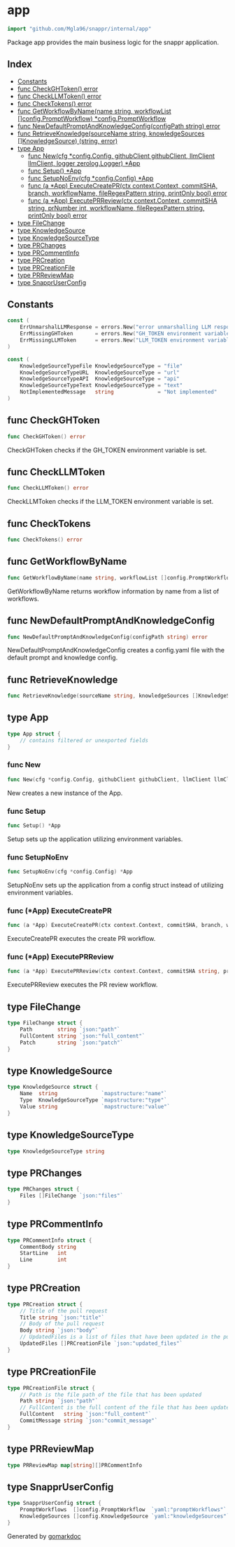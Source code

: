 <!-- Code generated by gomarkdoc. DO NOT EDIT -->

# app

```go
import "github.com/Mgla96/snappr/internal/app"
```

Package app provides the main business logic for the snappr application.

## Index

- [Constants](<#constants>)
- [func CheckGHToken\(\) error](<#CheckGHToken>)
- [func CheckLLMToken\(\) error](<#CheckLLMToken>)
- [func CheckTokens\(\) error](<#CheckTokens>)
- [func GetWorkflowByName\(name string, workflowList \[\]config.PromptWorkflow\) \*config.PromptWorkflow](<#GetWorkflowByName>)
- [func NewDefaultPromptAndKnowledgeConfig\(configPath string\) error](<#NewDefaultPromptAndKnowledgeConfig>)
- [func RetrieveKnowledge\(sourceName string, knowledgeSources \[\]KnowledgeSource\) \(string, error\)](<#RetrieveKnowledge>)
- [type App](<#App>)
  - [func New\(cfg \*config.Config, githubClient githubClient, llmClient llmClient, logger zerolog.Logger\) \*App](<#New>)
  - [func Setup\(\) \*App](<#Setup>)
  - [func SetupNoEnv\(cfg \*config.Config\) \*App](<#SetupNoEnv>)
  - [func \(a \*App\) ExecuteCreatePR\(ctx context.Context, commitSHA, branch, workflowName, fileRegexPattern string, printOnly bool\) error](<#App.ExecuteCreatePR>)
  - [func \(a \*App\) ExecutePRReview\(ctx context.Context, commitSHA string, prNumber int, workflowName, fileRegexPattern string, printOnly bool\) error](<#App.ExecutePRReview>)
- [type FileChange](<#FileChange>)
- [type KnowledgeSource](<#KnowledgeSource>)
- [type KnowledgeSourceType](<#KnowledgeSourceType>)
- [type PRChanges](<#PRChanges>)
- [type PRCommentInfo](<#PRCommentInfo>)
- [type PRCreation](<#PRCreation>)
- [type PRCreationFile](<#PRCreationFile>)
- [type PRReviewMap](<#PRReviewMap>)
- [type SnapprUserConfig](<#SnapprUserConfig>)


## Constants

<a name="ErrUnmarshalLLMResponse"></a>

```go
const (
    ErrUnmarshalLLMResponse = errors.New("error unmarshalling LLM response")
    ErrMissingGHToken       = errors.New("GH_TOKEN environment variable is required. Please set it before running this command")
    ErrMissingLLMToken      = errors.New("LLM_TOKEN environment variable is required. Please set it before running this command")
)
```

<a name="KnowledgeSourceTypeFile"></a>

```go
const (
    KnowledgeSourceTypeFile KnowledgeSourceType = "file"
    KnowledgeSourceTypeURL  KnowledgeSourceType = "url"
    KnowledgeSourceTypeAPI  KnowledgeSourceType = "api"
    KnowledgeSourceTypeText KnowledgeSourceType = "text"
    NotImplementedMessage   string              = "Not implemented"
)
```

<a name="CheckGHToken"></a>
## func CheckGHToken

```go
func CheckGHToken() error
```

CheckGHToken checks if the GH\_TOKEN environment variable is set.

<a name="CheckLLMToken"></a>
## func CheckLLMToken

```go
func CheckLLMToken() error
```

CheckLLMToken checks if the LLM\_TOKEN environment variable is set.

<a name="CheckTokens"></a>
## func CheckTokens

```go
func CheckTokens() error
```



<a name="GetWorkflowByName"></a>
## func GetWorkflowByName

```go
func GetWorkflowByName(name string, workflowList []config.PromptWorkflow) *config.PromptWorkflow
```

GetWorkflowByName returns workflow information by name from a list of workflows.

<a name="NewDefaultPromptAndKnowledgeConfig"></a>
## func NewDefaultPromptAndKnowledgeConfig

```go
func NewDefaultPromptAndKnowledgeConfig(configPath string) error
```

NewDefaultPromptAndKnowledgeConfig creates a config.yaml file with the default prompt and knowledge config.

<a name="RetrieveKnowledge"></a>
## func RetrieveKnowledge

```go
func RetrieveKnowledge(sourceName string, knowledgeSources []KnowledgeSource) (string, error)
```



<a name="App"></a>
## type App



```go
type App struct {
    // contains filtered or unexported fields
}
```

<a name="New"></a>
### func New

```go
func New(cfg *config.Config, githubClient githubClient, llmClient llmClient, logger zerolog.Logger) *App
```

New creates a new instance of the App.

<a name="Setup"></a>
### func Setup

```go
func Setup() *App
```

Setup sets up the application utilizing environment variables.

<a name="SetupNoEnv"></a>
### func SetupNoEnv

```go
func SetupNoEnv(cfg *config.Config) *App
```

SetupNoEnv sets up the application from a config struct instead of utilizing environment variables.

<a name="App.ExecuteCreatePR"></a>
### func \(\*App\) ExecuteCreatePR

```go
func (a *App) ExecuteCreatePR(ctx context.Context, commitSHA, branch, workflowName, fileRegexPattern string, printOnly bool) error
```

ExecuteCreatePR executes the create PR workflow.

<a name="App.ExecutePRReview"></a>
### func \(\*App\) ExecutePRReview

```go
func (a *App) ExecutePRReview(ctx context.Context, commitSHA string, prNumber int, workflowName, fileRegexPattern string, printOnly bool) error
```

ExecutePRReview executes the PR review workflow.

<a name="FileChange"></a>
## type FileChange



```go
type FileChange struct {
    Path        string `json:"path"`
    FullContent string `json:"full_content"`
    Patch       string `json:"patch"`
}
```

<a name="KnowledgeSource"></a>
## type KnowledgeSource



```go
type KnowledgeSource struct {
    Name  string              `mapstructure:"name"`
    Type  KnowledgeSourceType `mapstructure:"type"`
    Value string              `mapstructure:"value"`
}
```

<a name="KnowledgeSourceType"></a>
## type KnowledgeSourceType



```go
type KnowledgeSourceType string
```

<a name="PRChanges"></a>
## type PRChanges



```go
type PRChanges struct {
    Files []FileChange `json:"files"`
}
```

<a name="PRCommentInfo"></a>
## type PRCommentInfo



```go
type PRCommentInfo struct {
    CommentBody string
    StartLine   int
    Line        int
}
```

<a name="PRCreation"></a>
## type PRCreation



```go
type PRCreation struct {
    // Title of the pull request
    Title string `json:"title"`
    // Body of the pull request
    Body string `json:"body"`
    // UpdatedFiles is a list of files that have been updated in the pull request
    UpdatedFiles []PRCreationFile `json:"updated_files"`
}
```

<a name="PRCreationFile"></a>
## type PRCreationFile



```go
type PRCreationFile struct {
    // Path is the file path of the file that has been updated
    Path string `json:"path"`
    // FullContent is the full content of the file that has been updated
    FullContent   string `json:"full_content"`
    CommitMessage string `json:"commit_message"`
}
```

<a name="PRReviewMap"></a>
## type PRReviewMap



```go
type PRReviewMap map[string][]PRCommentInfo
```

<a name="SnapprUserConfig"></a>
## type SnapprUserConfig



```go
type SnapprUserConfig struct {
    PromptWorkflows  []config.PromptWorkflow  `yaml:"promptWorkflows"`
    KnowledgeSources []config.KnowledgeSource `yaml:"knowledgeSources"`
}
```

Generated by [gomarkdoc](<https://github.com/princjef/gomarkdoc>)
